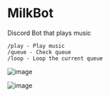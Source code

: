 # MilkBot
Discord Bot that plays music

```
/play - Play music
/queue - Check queue
/loop - Loop the current queue
```

![image](https://user-images.githubusercontent.com/28727157/161148456-a2c9bab9-4ae1-4620-97f4-afb90ea5bb97.png)



![image](https://user-images.githubusercontent.com/28727157/161291910-b8f85697-3dab-4639-ae4c-1103827fb96b.png)


